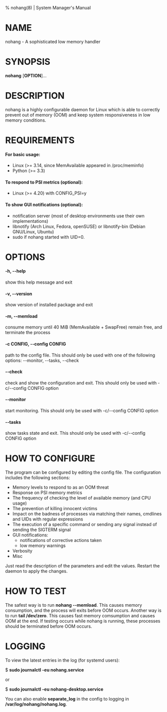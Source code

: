% nohang(8) | System Manager's Manual

# NAME
nohang - A sophisticated low memory handler

# SYNOPSIS
**nohang** [**OPTION**]...

# DESCRIPTION
nohang is a highly configurable daemon for Linux which is able to correctly prevent out of memory (OOM) and keep system responsiveness in low memory conditions.

# REQUIREMENTS

#### For basic usage:
- Linux (>= 3.14, since MemAvailable appeared in /proc/meminfo)
- Python (>= 3.3)

#### To respond to PSI metrics (optional):
- Linux (>= 4.20) with CONFIG_PSI=y

#### To show GUI notifications (optional):
- notification server (most of desktop environments use their own implementations)
- libnotify (Arch Linux, Fedora, openSUSE) or libnotify-bin (Debian GNU/Linux, Ubuntu)
- sudo if nohang started with UID=0.

# OPTIONS

#### -h, --help
show this help message and exit

#### -v, \-\-version
show version of installed package and exit

#### -m, \-\-memload
consume memory until 40 MiB (MemAvailable + SwapFree) remain free, and terminate the process

#### -c CONFIG, \-\-config CONFIG
path to the config file. This should only be used with one of the following options:
\-\-monitor, \-\-tasks, --check

#### --check
check and show the configuration and exit. This should only be used with -c/--config CONFIG option

#### --monitor
start monitoring. This should only be used with -c/--config CONFIG option

#### --tasks
show tasks state and exit. This should only be used with -c/--config CONFIG option

# HOW TO CONFIGURE
The program can be configured by editing the config file. The configuration includes the following sections:

- Memory levels to respond to as an OOM threat
- Response on PSI memory metrics
- The frequency of checking the level of available memory (and CPU usage)
- The prevention of killing innocent victims
- Impact on the badness of processes via matching their names, cmdlines and UIDs with regular expressions
- The execution of a specific command or sending any signal instead of sending the SIGTERM signal
- GUI notifications:
    - notifications of corrective actions taken
    - low memory warnings
- Verbosity
- Misc

Just read the description of the parameters and edit the values. Restart the daemon to apply the changes.

# HOW TO TEST
The safest way is to run **nohang --memload**. This causes memory consumption, and the process will exits before OOM occurs. Another way is to run **tail /dev/zero**. This causes fast memory comsumption and causes OOM at the end. If testing occurs while nohang is running, these processes should be terminated before OOM occurs.

# LOGGING
To view the latest entries in the log (for systemd users):

$ **sudo journalctl -eu nohang.service**

or

$ **sudo journalctl -eu nohang-desktop.service**

You can also enable **separate_log** in the config to logging in **/var/log/nohang/nohang.log**.
